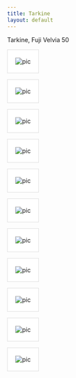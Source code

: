```yaml
---
title: Tarkine
layout: default
---
```


<div class="post-date">
  Tarkine, Fuji Velvia 50
</div>
 

<style>
img {

    border: 1px solid #ddd;

    padding: 18px; 

    background-color:#ffffff;
}
</style>



![pic](/public/images/Atkinson_50163218/best/9044-010.smaller.jpg)


![pic](/public/images/Atkinson_50163218/best/9045-011.smaller.jpg) 

![pic](/public/images/Atkinson_50163218/best/9045-001.smaller.jpg) 

![pic](/public/images/Atkinson_50163218/best/9044-011.smaller.jpg)

![pic](/public/images/Atkinson_50163218/best/9045-004.smaller.jpg)


![pic](/public/images/Atkinson_50163218/best/9045-021.smaller.jpg)


![pic](/public/images/Atkinson_50163218/best/9045-018.smaller.jpg)




![pic](/public/images/Atkinson_50163218/best//9047-021.smaller.jpg) 


![pic](/public/images/Atkinson_50163218/best/9044-006.smaller.jpg) 


![pic](/public/images/Atkinson_50163218/best//9044-003.smaller.jpg) 


![pic](/public/images/Atkinson_50163218/best/9045-006.smaller.jpg) 



